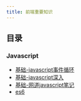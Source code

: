 ```yaml
---
title: 前端重要知识
---
```

## 目录
### Javascript
- [基础-javascript事件循环](https://myblog.hfllog.space/web/javaScript/%E5%9F%BA%E7%A1%80/javascript%20%E4%BA%8B%E4%BB%B6%E5%BE%AA%E7%8E%AF.html)
- [基础-javascript深入](https://myblog.hfllog.space/web/javaScript/%E5%9F%BA%E7%A1%80/javascript%E6%B7%B1%E5%85%A5.html)
- [基础-网道javascript笔记](https://myblog.hfllog.space/web/javaScript/%E5%9F%BA%E7%A1%80/%E7%BD%91%E9%81%93javascript%E7%AC%94%E8%AE%B0.html)
- [es6](https://myblog.hfllog.space/web/javaScript/es6/#let-%E5%91%BD%E4%BB%A4)
